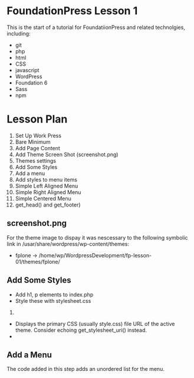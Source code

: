 # FoundationPress Lesson 1

This is the start of a tutorial for FoundatiionPress and related
technolgies, including:

* git
* php
* html
* CSS
* javascript
* WordPress
* Foundation 6
* Sass
* npm

# Lesson Plan

1. Set Up Work Press
1. Bare Minimum
1. Add Page Content
1. Add Theme Screen Shot (screenshot.png)
1. Themes settings
1. Add Some Styles
1. Add a menu
1. Add styles to menu items
  1. Simple Left Aligned Menu
  1. Simple Right Aligned Menu
  1. Simple Centered Menu
1. get_head() and get_footer)

## screenshot.png

For the theme image to dispay it was nescessary to the following symbolic
link in /usar/share/wordpress/wp-content/themes:

* fplone -> /home/wp/WordpressDevelopment/fp-lesson-01/themes/fplone/

## Add Some Styles

* Add h1, p elements to index.php
* Style these with stylesheet.css

1. <?php bloginfo( 'stylesheet_url' ); ?>
  * Displays the primary CSS (usually style.css) file URL of the active theme. Consider echoing get_stylesheet_uri() instead.
  * <?php echo get_stylesheet_uri(); ?>

## Add a Menu

The code added in this step adds an unordered list for the menu.

